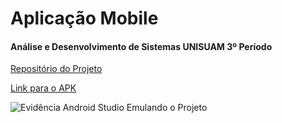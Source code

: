 # Aplicação Mobile
#### Análise e Desenvolvimento de Sistemas UNISUAM 3º Período

[Repositório do Projeto](https://github.com/LuisDevLipe/faculdade/tree/main/3_periodo/formadora_I)

[Link para o APK](https://github.com/LuisDevLipe/faculdade/tree/main/3_periodo/formadora_I/APK)


![Evidência Android Studio Emulando o Projeto](https://github.com/LuisDevLipe/faculdade/blob/main/3_periodo/formadora_I/EVIDÊNCIAS/emulador.png)
